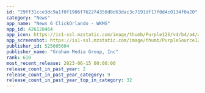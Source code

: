 ```yaml
---
id: "29ff31cce3dc9a1f0f1906f7622f4350d8d63dac3c7191df17f0d4c0134f0a20"
category: "News"
app_name: "News 6 ClickOrlando - WKMG"
app_id: 426128464
app_icon: https://is1-ssl.mzstatic.com/image/thumb/Purple126/v4/b4/a4/a1/b4a4a193-2fc8-fd2d-44e2-1e334fac819b/AppIcon-1x_U007emarketing-0-4-85-220.png/1024x1024bb.png
app_screenshot: https://is1-ssl.mzstatic.com/image/thumb/PurpleSource122/v4/ec/d4/6c/ecd46c7d-e4b4-0713-52b9-789a5b44f57b/9cb7d2aa-c80f-44dd-8c40-2a9e5432a85a_IMG-1003.PNG/1242x2688bb.png
publisher_id: 525605604
publisher_name: "Graham Media Group, Inc"
rank: 610
most_recent_release: 2023-06-15 00:00:00
release_count_in_past_year: 2
release_count_in_past_year_category: 9
release_count_in_past_year_top_in_category: 32
---
```

